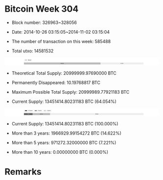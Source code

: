 # Bitcoin Week 304

- Block number: 326963~328056

- Date: 2014-10-26 03:15:05~2014-11-02 03:15:04

- The number of transaction on this week: 585488

- Total utxo: 14581532

![](../images/mined_week304.png)

- Theoretical Total Supply: 20999999.97690000 BTC

- Permanently Disappeared: 10.19768817 BTC

- Maximum Possible Total Supply: 20999989.77921183 BTC

- Current Supply: 13451414.80231183 BTC (64.054%)

![](../images/year_week304.png)


- Current Supply: 13451414.80231183 BTC (100.000%)

- More than 3 years: 1966929.99154272 BTC (14.622%)

- More than 5 years: 971272.32000000 BTC (7.221%)

- More than 10 years: 0.00000000 BTC (0.000%)

# Remarks


